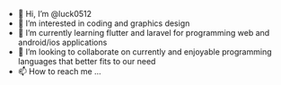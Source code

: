 - 👋 Hi, I’m @luck0512
- 👀 I’m interested in coding and graphics design
- 🌱 I’m currently learning flutter and laravel for programming web and android/ios applications
- 💞️ I’m looking to collaborate on currently and enjoyable programming languages that better fits to our need
- 📫 How to reach me ...

<!---
luck0512/luck0512 is a ✨ special ✨ repository because its `README.md` (this file) appears on your GitHub profile.
You can click the Preview link to take a look at your changes.
--->
